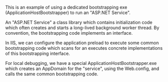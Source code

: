 This is an example of using a dedicated bootstrapping exe (ApplicationHostBootstrapper)
to run an "ASP.NET Service".

An "ASP.NET Service" a class library which contains initialization code
which often creates and starts a long-lived background worker thread. By
convention, the bootstrapping code implements an interface.

In IIS, we can configure the application preload to execute some common
bootstrapping code which scans for an executes concrete implementations
of this bootstrapping interface.

For local debugging, we have a special ApplicationHostBootstrapper.exe
which creates an AppDomain for the "service", using the Web.config, and
calls the same common bootstrapping code.